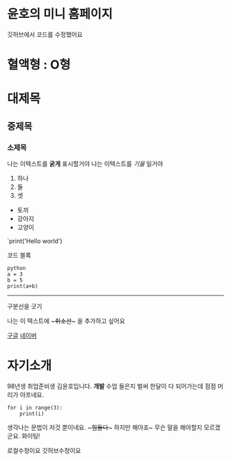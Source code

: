 #  윤호의 미니 홈페이지

깃허브에서 코드를 수정했어요
# 혈액형 : O형

# 대제목
## 중제목
### 소제목

나는 이텍스트를 **굵게** 표시할거야
나는 이텍스트를 *기울* 일거야

1. 하나
2. 둘
3. 셋

- 토끼
- 강아지
- 고양이 

`print('Hello world')

코드 블록
```
python
a = 3
b = 5
print(a+b)
```

---
구분선을 긋기

나는 이 텍스트에 ~~~취소선~~~ 을 추가하고 싶어요

[구글](https://google.com)
[네이버](https://naver.com)


# 자기소개 
98년생 취업준비생 김윤호입니다. 
**개발** 수업 들은지 벌써 한달이 다 되어가는데 점점 머리가 아프네요.
```
for i in range(3):
    print(i)
```
생각나는 문법이 저것 뿐이네요. ~~~힘들다~~~ 하지만 해야죠~
무슨 말을 해야할지 모르겠군요. 
화이팅!   
 

 로컬수정이요 
 깃허브수정이요
